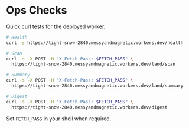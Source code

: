 # Ops Checks

Quick curl tests for the deployed worker.

```bash
# Health
curl -s https://tight-snow-2840.messyandmagnetic.workers.dev/health

# Scan
curl -s -X POST -H "X-Fetch-Pass: $FETCH_PASS" \
  https://tight-snow-2840.messyandmagnetic.workers.dev/land/scan

# Summary
curl -s -X POST -H "X-Fetch-Pass: $FETCH_PASS" \
  https://tight-snow-2840.messyandmagnetic.workers.dev/land/summary

# Digest
curl -s -X POST -H "X-Fetch-Pass: $FETCH_PASS" \
  https://tight-snow-2840.messyandmagnetic.workers.dev/digest
```

Set `FETCH_PASS` in your shell when required.
